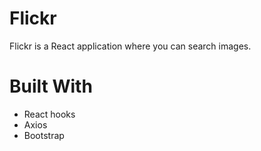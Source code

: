 # Flickr

Flickr is a React application where you can search images.

# Built With

* React hooks
* Axios
* Bootstrap
